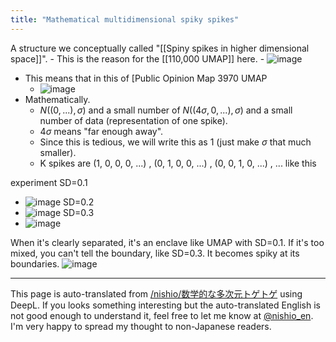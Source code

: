 ```yaml
---
title: "Mathematical multidimensional spiky spikes"
---
```


A structure we conceptually called "[[Spiny spikes in higher dimensional space]]".
    - This is the reason for the [[110,000 UMAP]] here.
    - ![image](https://gyazo.com/9ffbc15d64803a29d328244ea591a147/thumb/1000)
- This means that in this of [Public Opinion Map 3970 UMAP
    - ![image](https://gyazo.com/30c9d0303e0de3e01269148c72184c1e/thumb/1000)
- Mathematically.
    - $N((0, ...) , \sigma)$ and a small number of $N((4\sigma, 0, ...) , \sigma)$ and a small number of data (representation of one spike).
    - $4\sigma$ means "far enough away".
    - Since this is tedious, we will write this as 1 (just make $\sigma$ that much smaller).
    - K spikes are (1, 0, 0, 0, ...) , (0, 1, 0, 0, ...) , (0, 0, 1, 0, ...) , ... like this

experiment
SD=0.1
- ![image](https://gyazo.com/4c4036bfb0383007baa9e66e4a65ce22/thumb/1000)
SD=0.2
- ![image](https://gyazo.com/7d9d089ca4db78a451d22fbfb3c762a6/thumb/1000)
SD=0.3
- ![image](https://gyazo.com/cd61931f4c4677188428ec8994527616/thumb/1000)

When it's clearly separated, it's an enclave like UMAP with SD=0.1.
If it's too mixed, you can't tell the boundary, like SD=0.3.
It becomes spiky at its boundaries.
![image](https://gyazo.com/75f8004dc6cbb748f1d0e81d22c24c77/thumb/1000)


---
This page is auto-translated from [/nishio/数学的な多次元トゲトゲ](https://scrapbox.io/nishio/数学的な多次元トゲトゲ) using DeepL. If you looks something interesting but the auto-translated English is not good enough to understand it, feel free to let me know at [@nishio_en](https://twitter.com/nishio_en). I'm very happy to spread my thought to non-Japanese readers.